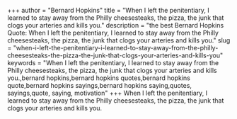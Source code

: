 +++
author = "Bernard Hopkins"
title = "When I left the penitentiary, I learned to stay away from the Philly cheesesteaks, the pizza, the junk that clogs your arteries and kills you."
description = "the best Bernard Hopkins Quote: When I left the penitentiary, I learned to stay away from the Philly cheesesteaks, the pizza, the junk that clogs your arteries and kills you."
slug = "when-i-left-the-penitentiary-i-learned-to-stay-away-from-the-philly-cheesesteaks-the-pizza-the-junk-that-clogs-your-arteries-and-kills-you"
keywords = "When I left the penitentiary, I learned to stay away from the Philly cheesesteaks, the pizza, the junk that clogs your arteries and kills you.,bernard hopkins,bernard hopkins quotes,bernard hopkins quote,bernard hopkins sayings,bernard hopkins saying,quotes, sayings,quote, saying, motivation"
+++
When I left the penitentiary, I learned to stay away from the Philly cheesesteaks, the pizza, the junk that clogs your arteries and kills you.
